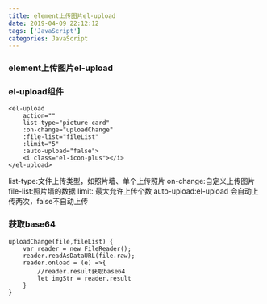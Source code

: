 ```yaml
---
title: element上传图片el-upload
date: 2019-04-09 22:12:12
tags: ['JavaScript']
categories: JavaScript
---
```


### element上传图片el-upload
<!-- more -->
### el-upload组件
```
<el-upload   
    action=""                                             
    list-type="picture-card"
    :on-change="uploadChange"
    :file-list="fileList"
    :limit="5"                          
    :auto-upload="false">                           
    <i class="el-icon-plus"></i>
</el-upload>
```
list-type:文件上传类型，如照片墙、单个上传照片
on-change:自定义上传图片
file-list:照片墙的数据
limit: 最大允许上传个数
auto-upload:el-upload 会自动上传两次，false不自动上传

### 获取base64
```
uploadChange(file,fileList) {
    var reader = new FileReader();
    reader.readAsDataURL(file.raw);
    reader.onload = (e) =>{ 
        //reader.result获取base64
        let imgStr = reader.result
    }  
}
```
